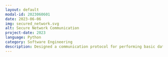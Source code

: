 ```yaml
---
layout: default
modal-id: 2023060601
date: 2023-06-06
img: secured_network.svg
alt: Secure Network Communication
project-date: 2023
language: Python
category: Software Engineering
description: Designed a communication protocol for performing basic database operations across a network. Created a console based server application in Python that can accept client connections via TLS/SSL sockets. Developed a Python client that could could connect to the server and perform database CRUD operations remotely. Implemented security features including user authentication and maximum simultaneous connections per server/client
---
```

